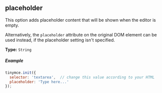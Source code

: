## placeholder

This option adds placeholder content that will be shown when the editor is empty.

Alternatively, the `placeholder` attribute on the original DOM element can be used instead, if the placeholder setting isn't specified.

**Type:** `String`

##### Example

```js
tinymce.init({
  selector: 'textarea',  // change this value according to your HTML
  placeholder: 'Type here...'
});
```
